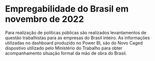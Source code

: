 # Empregabilidade do Brasil em novembro de 2022

Para realização de politicas públicas são realizados levantamentos de questão trabalhistas para as empresas do Brasil inteiro. As informações utilizadas no dashboard produzido no Power BI, são do Novo Caged dispostivo utilizado pelo Ministério do Trabalho para obter acompanhamento situação formal da mão de obra do Brasil.
